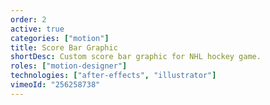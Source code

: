 ```yaml
---
order: 2
active: true
categories: ["motion"]
title: Score Bar Graphic
shortDesc: Custom score bar graphic for NHL hockey game.
roles: ["motion-designer"]
technologies: ["after-effects", "illustrator"]
vimeoId: "256258738"
---
```

